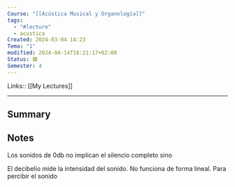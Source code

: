 ```yaml
---
Course: "[[Acústica Musical y Organología]]"
tags:
  - "#lecture"
  - acustica
Created: 2024-03-04 14:23
Tema: "1"
modified: 2024-04-14T18:21:17+02:00
Status: 🟥
Semester: 4
---
```

Links:: [[My Lectures]]
___

## Summary

## Notes

Los sonidos de 0db no implican el silencio completo sino 

El decibelio mide la intensidad del sonido. No funciona de forma lineal. Para percibir el sonido 

